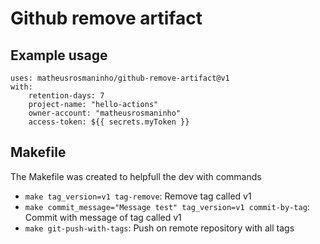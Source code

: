 # Github remove artifact

## Example usage

```
uses: matheusrosmaninho/github-remove-artifact@v1
with:
    retention-days: 7
    project-name: "hello-actions"
    owner-account: "matheusrosmaninho"
    access-token: ${{ secrets.myToken }}
```

## Makefile

The Makefile was created to helpfull the dev with commands

* `make tag_version=v1 tag-remove`: Remove tag called v1
* `make commit_message="Message test" tag_version=v1 commit-by-tag`: Commit with message of tag called v1
* `make git-push-with-tags`: Push on remote repository with all tags